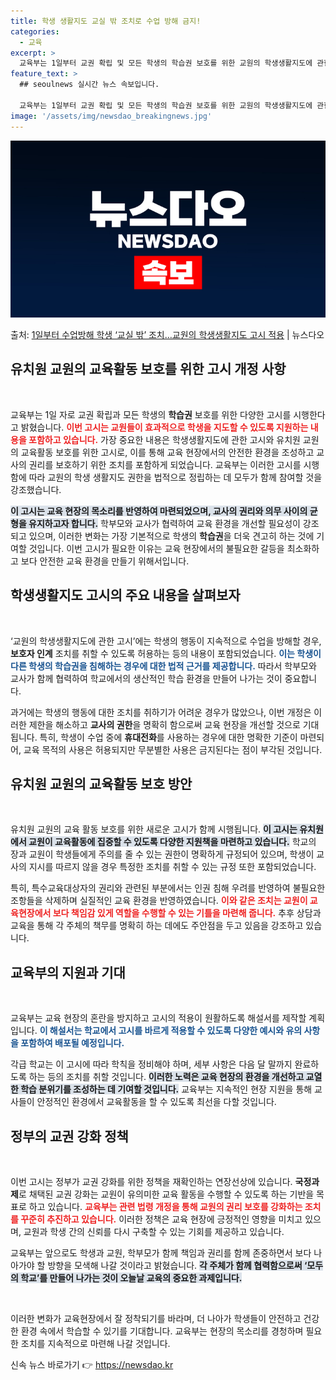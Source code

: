 ```yaml
---
title: 학생 생활지도 교실 밖 조치로 수업 방해 금지!
categories:
  - 교육
excerpt: >
  교육부는 1일부터 교권 확립 및 모든 학생의 학습권 보호를 위한 교원의 학생생활지도에 관한 고시와 유치원 교…
feature_text: >
  ## seoulnews 실시간 뉴스 속보입니다.

  교육부는 1일부터 교권 확립 및 모든 학생의 학습권 보호를 위한 교원의 학생생활지도에 관한 고시와 유치원 교…
image: '/assets/img/newsdao_breakingnews.jpg'
---
```


![뉴스다오 속보](/assets/img/newsdao_breakingnews.jpg)

<p>출처: <a href="https://newsdao.kr/1771" rel="dofollow">1일부터 수업방해 학생 ‘교실 밖’ 조치…교원의 학생생활지도 고시 적용</a> | 뉴스다오</p>

<h2 data-ke-size="size26">유치원 교원의 교육활동 보호를 위한 고시 개정 사항</h2>

<p data-ke-size="size16">&nbsp;</p>

교육부는 1일 자로 교권 확립과 모든 학생의 <b>학습권</b> 보호를 위한 다양한 고시를 시행한다고 밝혔습니다. <b><span style="color: #ee2323;">이번 고시는 교원들이 효과적으로 학생을 지도할 수 있도록 지원하는 내용을 포함하고 있습니다.</span></b> 가장 중요한 내용은 학생생활지도에 관한 고시와 유치원 교원의 교육활동 보호를 위한 고시로, 이를 통해 교육 현장에서의 안전한 환경을 조성하고 교사의 권리를 보호하기 위한 조치를 포함하게 되었습니다. 교육부는 이러한 고시를 시행함에 따라 교원의 학생 생활지도 권한을 법적으로 정립하는 데 모두가 함께 참여할 것을 강조했습니다.

<b><span style="background-color: #21538527;">이 고시는 교육 현장의 목소리를 반영하여 마련되었으며, 교사의 권리와 의무 사이의 균형을 유지하고자 합니다.</span></b> 학부모와 교사가 협력하여 교육 환경을 개선할 필요성이 강조되고 있으며, 이러한 변화는 가장 기본적으로 학생의 <b>학습권</b>을 더욱 견고히 하는 것에 기여할 것입니다. 이번 고시가 필요한 이유는 교육 현장에서의 불필요한 갈등을 최소화하고 보다 안전한 교육 환경을 만들기 위해서입니다.

<h2 data-ke-size="size26">학생생활지도 고시의 주요 내용을 살펴보자</h2>

<p data-ke-size="size16">&nbsp;</p>

‘교원의 학생생활지도에 관한 고시’에는 학생의 행동이 지속적으로 수업을 방해할 경우, <b>보호자 인계</b> 조치를 취할 수 있도록 허용하는 등의 내용이 포함되었습니다. <b><span style="color: #1a5490;">이는 학생이 다른 학생의 학습권을 침해하는 경우에 대한 법적 근거를 제공합니다.</span></b> 따라서 학부모와 교사가 함께 협력하여 학교에서의 생산적인 학습 환경을 만들어 나가는 것이 중요합니다.

과거에는 학생의 행동에 대한 조치를 취하기가 어려운 경우가 많았으나, 이번 개정은 이러한 제한을 해소하고 <b>교사의 권한</b>을 명확히 함으로써 교육 현장을 개선할 것으로 기대됩니다. 특히, 학생이 수업 중에 <b>휴대전화</b>를 사용하는 경우에 대한 명확한 기준이 마련되어, 교육 목적의 사용은 허용되지만 무분별한 사용은 금지된다는 점이 부각된 것입니다. 

<h2 data-ke-size="size26">유치원 교원의 교육활동 보호 방안</h2>

<p data-ke-size="size16">&nbsp;</p>

유치원 교원의 교육 활동 보호를 위한 새로운 고시가 함께 시행됩니다. <b><span style="background-color: #21538527;">이 고시는 유치원에서 교원이 교육활동에 집중할 수 있도록 다양한 지원책을 마련하고 있습니다.</span></b> 학교의 장과 교원이 학생들에게 주의를 줄 수 있는 권한이 명확하게 규정되어 있으며, 학생이 교사의 지시를 따르지 않을 경우 특정한 조치를 취할 수 있는 규정 또한 포함되었습니다.

특히, 특수교육대상자의 권리와 관련된 부분에서는 인권 침해 우려를 반영하여 불필요한 조항들을 삭제하며 실질적인 교육 환경을 반영하였습니다. <b><span style="color: #ee2323;">이와 같은 조치는 교원이 교육현장에서 보다 책임감 있게 역할을 수행할 수 있는 기틀을 마련해 줍니다.</span></b> 추후 상담과 교육을 통해 각 주체의 책무를 명확히 하는 데에도 주안점을 두고 있음을 강조하고 있습니다.

<h2 data-ke-size="size26">교육부의 지원과 기대</h2>

<p data-ke-size="size16">&nbsp;</p>

교육부는 교육 현장의 혼란을 방지하고 고시의 적용이 원활하도록 해설서를 제작할 계획입니다. <b><span style="color: #1a5490;">이 해설서는 학교에서 고시를 바르게 적용할 수 있도록 다양한 예시와 유의 사항을 포함하여 배포될 예정입니다.</span></b>

각급 학교는 이 고시에 따라 학칙을 정비해야 하며, 세부 사항은 다음 달 말까지 완료하도록 하는 등의 조치를 취할 것입니다. <b><span style="background-color: #21538527;">이러한 노력은 교육 현장의 환경을 개선하고 교열한 학습 분위기를 조성하는 데 기여할 것입니다.</span></b> 교육부는 지속적인 현장 지원을 통해 교사들이 안정적인 환경에서 교육활동을 할 수 있도록 최선을 다할 것입니다.

<h2 data-ke-size="size26">정부의 교권 강화 정책</h2>

<p data-ke-size="size16">&nbsp;</p>

이번 고시는 정부가 교권 강화를 위한 정책을 재확인하는 연장선상에 있습니다. <b>국정과제</b>로 채택된 교권 강화는 교원이 유의미한 교육 활동을 수행할 수 있도록 하는 기반을 목표로 하고 있습니다. <b><span style="color: #ee2323;">교육부는 관련 법령 개정을 통해 교원의 권리 보호를 강화하는 조치를 꾸준히 추진하고 있습니다.</span></b> 이러한 정책은 교육 현장에 긍정적인 영향을 미치고 있으며, 교원과 학생 간의 신뢰를 다시 구축할 수 있는 기회를 제공하고 있습니다.

교육부는 앞으로도 학생과 교원, 학부모가 함께 책임과 권리를 함께 존중하면서 보다 나아가야 할 방향을 모색해 나갈 것이라고 밝혔습니다. <b><span style="background-color: #21538527;">각 주체가 함께 협력함으로써 ‘모두의 학교’를 만들어 나가는 것이 오늘날 교육의 중요한 과제입니다.</span></b>

<p data-ke-size="size16">&nbsp;</p>

이러한 변화가 교육현장에서 잘 정착되기를 바라며, 더 나아가 학생들이 안전하고 건강한 환경 속에서 학습할 수 있기를 기대합니다. 교육부는 현장의 목소리를 경청하며 필요한 조치를 지속적으로 마련해 나갈 것입니다. 

신속 뉴스 바로가기 👉 <a href="https://newsdao.kr" rel="dofollow">https://newsdao.kr</a>



